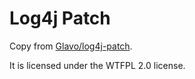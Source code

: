 # Log4j Patch

Copy from [Glavo/log4j-patch](https://github.com/Glavo/log4j-patch/). 

It is licensed under the WTFPL 2.0 license.